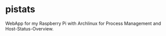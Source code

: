 # pistats
WebApp for my Raspberry Pi with Archlinux for Process Management and Host-Status-Overview.
